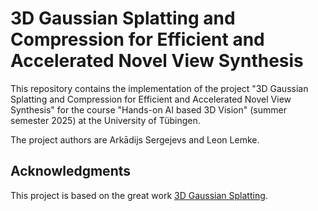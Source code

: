 # 3D Gaussian Splatting and Compression for Efficient and Accelerated Novel View Synthesis

This repository contains the implementation of the project "3D Gaussian Splatting and Compression for
Efficient and Accelerated Novel View Synthesis" for the course "Hands-on AI based 3D Vision" (summer semester 2025) at the University of Tübingen.

The project authors are Arkādijs Sergejevs and Leon Lemke.

## Acknowledgments

This project is based on the great work [3D Gaussian Splatting](https://github.com/graphdeco-inria/gaussian-splatting).
